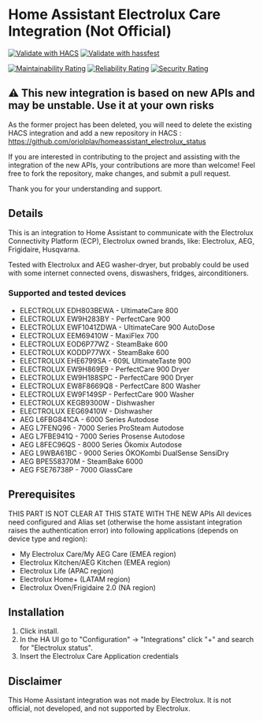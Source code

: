 # Home Assistant Electrolux Care Integration (Not Official)

[![Validate with HACS](https://github.com/oriolplav/homeassistant_electrolux_status/actions/workflows/hacs.yml/badge.svg)](https://github.com/oriolplav/homeassistant_electrolux_status/actions/workflows/hacs.yml)
[![Validate with hassfest](https://github.com/oriolplav/homeassistant_electrolux_status/actions/workflows/hassfest.yml/badge.svg)](https://github.com/oriolplav/homeassistant_electrolux_status/actions/workflows/hassfest.yml)

[![Maintainability Rating](https://sonarcloud.io/api/project_badges/measure?project=oriolplav_homeassistant_electrolux_status&metric=sqale_rating)](https://sonarcloud.io/summary/new_code?id=oriolplav_homeassistant_electrolux_status)
[![Reliability Rating](https://sonarcloud.io/api/project_badges/measure?project=oriolplav_homeassistant_electrolux_status&metric=reliability_rating)](https://sonarcloud.io/summary/new_code?id=oriolplav_homeassistant_electrolux_status)
[![Security Rating](https://sonarcloud.io/api/project_badges/measure?project=oriolplav_homeassistant_electrolux_status&metric=security_rating)](https://sonarcloud.io/summary/new_code?id=oriolplav_homeassistant_electrolux_status)

## ⚠️ This new integration is based on new APIs and may be unstable. Use it at your own risks 
As the former project has been deleted, you will need to delete the existing HACS integration and add a new repository in HACS : https://github.com/oriolplav/homeassistant_electrolux_status

If you are interested in contributing to the project and assisting with the integration of the new APIs, your contributions are more than welcome! Feel free to fork the repository, make changes, and submit a pull request.

Thank you for your understanding and support.

## Details
This is an integration to Home Assistant to communicate with the Electrolux Connectivity Platform (ECP), Electrolux owned brands, like: Electrolux, AEG, Frigidaire, Husqvarna.

Tested with Electrolux and AEG washer-dryer, but probably could be used with some internet connected ovens, diswashers, fridges, airconditioners.

### Supported and tested devices

- ELECTROLUX EDH803BEWA - UltimateCare 800
- ELECTROLUX EW9H283BY - PerfectCare 900
- ELECTROLUX EWF1041ZDWA - UltimateCare 900 AutoDose
- ELECTROLUX EEM69410W - MaxiFlex 700
- ELECTROLUX EOD6P77WZ - SteamBake 600
- ELECTROLUX KODDP77WX - SteamBake 600
- ELECTROLUX EHE6799SA - 609L UltimateTaste 900
- ELECTROLUX EW9H869E9 - PerfectCare 900 Dryer
- ELECTROLUX EW9H188SPC - PerfectCare 900 Dryer
- ELECTROLUX EW8F8669Q8 - PerfectCare 800 Washer
- ELECTROLUX EW9F149SP - PerfectCare 900 Washer
- ELECTROLUX KEGB9300W - Dishwasher
- ELECTROLUX EEG69410W - Dishwasher 
- AEG L6FBG841CA - 6000 Series Autodose
- AEG L7FENQ96 - 7000 Series ProSteam Autodose
- AEG L7FBE941Q - 7000 Series Prosense Autodose
- AEG L8FEC96QS - 8000 Series Ökomix Autodose
- AEG L9WBA61BC - 9000 Series ÖKOKombi DualSense SensiDry
- AEG BPE558370M - SteamBake 6000
- AEG FSE76738P - 7000 GlassCare

## Prerequisites
THIS PART IS NOT CLEAR AT THIS STATE WITH THE NEW APIs
All devices need configured and Alias set (otherwise the home assistant integration raises the authentication error) into following applications (depends on device type and region):
- My Electrolux Care/My AEG Care (EMEA region)
- Electrolux Kitchen/AEG Kitchen (EMEA region)
- Electrolux Life (APAC region)
- Electrolux Home+ (LATAM region)
- Electrolux Oven/Frigidaire 2.0 (NA region)

## Installation
1. Click install.
2. In the HA UI go to "Configuration" -> "Integrations" click "+" and search for "Electrolux status".
3. Insert the Electrolux Care Application credentials

## Disclaimer
This Home Assistant integration was not made by Electrolux. It is not official, not developed, and not supported by Electrolux.


